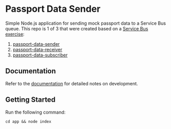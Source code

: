 # Passport Data Sender
Simple Node.js application for sending mock passport data to a Service Bus queue.
This repo is 1 of 3 that were created based on a [Service Bus exercise](https://github.com/rtasalem/passport-data-sender/blob/main/docs/node-asb-exercise.png):
1. [passport-data-sender](https://github.com/rtasalem/passport-data-sender)
2. [passport-data-receiver](https://github.com/rtasalem/passport-data-receiver)
3. [passport-data-subscriber]()
## Documentation
Refer to the [documentation](https://github.com/rtasalem/passport-data-sender/blob/main/docs/DOCS.md) for detailed notes on development.
## Getting Started
Run the following command:
```
cd app && node index
```
